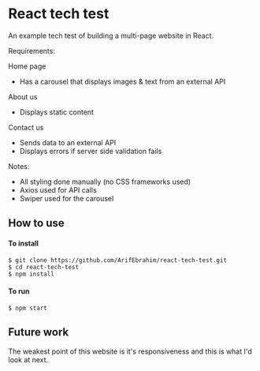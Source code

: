 # React tech test

An example tech test of building a multi-page website in React.

Requirements:

Home page
- Has a carousel that displays images & text from an external API

About us
- Displays static content

Contact us
- Sends data to an external API
- Displays errors if server side validation fails

Notes:
- All styling done manually (no CSS frameworks used)
- Axios used for API calls
- Swiper used for the carousel 

## How to use

#### To install

```
$ git clone https://github.com/ArifEbrahim/react-tech-test.git
$ cd react-tech-test
$ npm install
```

#### To run

```
$ npm start
```

## Future work

The weakest point of this website is it's responsiveness and this is what I'd look at next.

